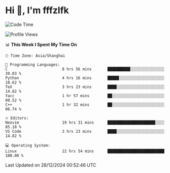 # Hi 👋, I'm fffzlfk

<!--START_SECTION:waka-->
![Code Time](http://img.shields.io/badge/Code%20Time-1%2C054%20hrs%2055%20mins-blue)

![Profile Views](http://img.shields.io/badge/Profile%20Views-0-blue)

📊 **This Week I Spent My Time On** 

```text
🕑︎ Time Zone: Asia/Shanghai

💬 Programming Languages: 
C                        8 hrs 56 mins       ██████████░░░░░░░░░░░░░░░   39.03 % 
Python                   4 hrs 16 mins       █████░░░░░░░░░░░░░░░░░░░░   18.62 % 
TeX                      3 hrs 23 mins       ████░░░░░░░░░░░░░░░░░░░░░   14.82 % 
Yacc                     1 hr 57 mins        ██░░░░░░░░░░░░░░░░░░░░░░░   08.52 % 
C++                      1 hr 32 mins        ██░░░░░░░░░░░░░░░░░░░░░░░   06.74 % 

🔥 Editors: 
Neovim                   19 hrs 31 mins      █████████████████████░░░░   85.18 % 
VS Code                  3 hrs 23 mins       ████░░░░░░░░░░░░░░░░░░░░░   14.82 % 

💻 Operating System: 
Linux                    22 hrs 54 mins      █████████████████████████   100.00 % 
```


 Last Updated on 28/12/2024 00:52:46 UTC
<!--END_SECTION:waka-->
